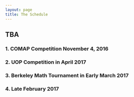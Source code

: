 ```yaml
---
layout: page
title: The Schedule
---
```


## TBA 

### 1. COMAP Competition November 4, 2016 
### 2. UOP Competition in April 2017 
### 3. Berkeley Math Tournament in Early March 2017
### 4.  Late February 2017



